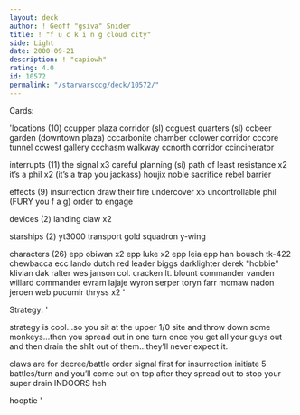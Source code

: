 ```yaml
---
layout: deck
author: ! Geoff "gsiva" Snider
title: ! "f u c k i n g cloud city"
side: Light
date: 2000-09-21
description: ! "capiowh"
rating: 4.0
id: 10572
permalink: "/starwarsccg/deck/10572/"
---
```

Cards: 

'locations (10)
ccupper plaza corridor (sl)
ccguest quarters (sl)
ccbeer garden (downtown plaza)
cccarbonite chamber
cclower corridor
cccore tunnel
ccwest gallery
ccchasm walkway
ccnorth corridor
ccincinerator

interrupts (11)
the signal x3
careful planning (si)
path of least resistance x2
it’s a phil x2 (it’s a trap you jackass)
houjix
noble sacrifice
rebel barrier

effects (9)
insurrection
draw their fire
undercover x5
uncontrollable phil (FURY you f a g)
order to engage

devices (2)
landing claw x2

starships (2)
yt3000 transport
gold squadron y-wing

characters (26)
epp obiwan x2
epp luke x2
epp leia
epp han
bousch
tk-422
chewbacca
ecc lando
dutch
red leader
biggs darklighter
derek "hobbie" klivian
dak ralter
wes janson
col. cracken
lt. blount
commander vanden willard
commander evram lajaje
wyron serper
toryn farr
momaw nadon
jeroen web
pucumir thryss x2 '

Strategy: '

strategy is cool...so you sit at the upper 1/0 site and throw down some monkeys...then you spread out in one turn once you get all your guys out and then drain the sh1t out of them...they’ll never expect it.

claws are for decree/battle order
signal first for insurrection
initiate 5 battles/turn and you’ll come out on top after they spread out to stop your super drain INDOORS  heh

hooptie '
